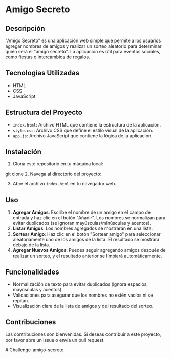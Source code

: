 # Amigo Secreto

## Descripción
"Amigo Secreto" es una aplicación web simple que permite a los usuarios agregar nombres de amigos y realizar un sorteo aleatorio para determinar quién será el "amigo secreto". La aplicación es útil para eventos sociales, como fiestas o intercambios de regalos.

## Tecnologías Utilizadas
- HTML
- CSS
- JavaScript

## Estructura del Proyecto
- `index.html`: Archivo HTML que contiene la estructura de la aplicación.
- `style.css`: Archivo CSS que define el estilo visual de la aplicación.
- `app.js`: Archivo JavaScript que contiene la lógica de la aplicación.

## Instalación
1. Clona este repositorio en tu máquina local:

git clone 
2. Navega al directorio del proyecto:

3. Abre el archivo `index.html` en tu navegador web.

## Uso
1. **Agregar Amigos**: Escribe el nombre de un amigo en el campo de entrada y haz clic en el botón "Añadir". Los nombres se normalizan para evitar duplicados (se ignoran mayúsculas/minúsculas y acentos).
2. **Listar Amigos**: Los nombres agregados se mostrarán en una lista.
3. **Sortear Amigo**: Haz clic en el botón "Sortear amigo" para seleccionar aleatoriamente uno de los amigos de la lista. El resultado se mostrará debajo de la lista.
4. **Agregar Nuevos Amigos**: Puedes seguir agregando amigos después de realizar un sorteo, y el resultado anterior se limpiará automáticamente.

## Funcionalidades
- Normalización de texto para evitar duplicados (ignora espacios, mayúsculas y acentos).
- Validaciones para asegurar que los nombres no estén vacíos ni se repitan.
- Visualización clara de la lista de amigos y del resultado del sorteo.

## Contribuciones
Las contribuciones son bienvenidas. Si deseas contribuir a este proyecto, por favor abre un issue o envía un pull request.



#   C h a l l e n g e - a m i g o - s e c r e t o  
 